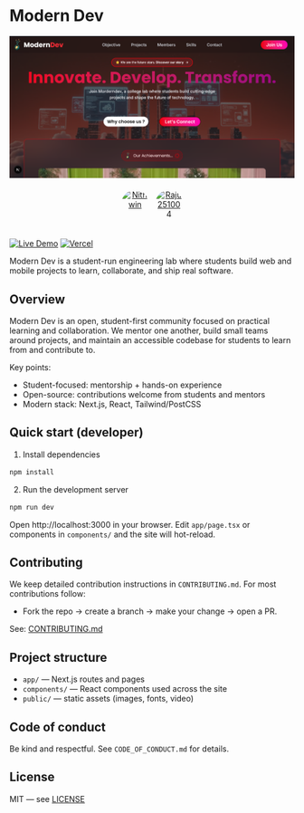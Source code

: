 

# Modern Dev

![Modern Dev demo](image.png)

<p align="center">
  <!-- Contributors avatars auto-generated from GitHub -->
  <!-- CONTRIBUTORS:START -->
<p align="center">
  <a href="https://github.com/Nithwin" target="_blank" rel="noopener noreferrer" title="Nithwin" style="display:inline-block; margin:4px; width:48px; height:48px; border-radius:50%; overflow:hidden;">
    <img src="https://avatars.githubusercontent.com/u/132214352?v=4&s=96" width="48" height="48" style="display:block; object-fit:cover; width:48px; height:48px;" alt="Nithwin"/>
  </a>
  <a href="https://github.com/Raju251004" target="_blank" rel="noopener noreferrer" title="Raju251004" style="display:inline-block; margin:4px; width:48px; height:48px; border-radius:50%; overflow:hidden;">
    <img src="https://avatars.githubusercontent.com/u/170350301?v=4&s=96" width="48" height="48" style="display:block; object-fit:cover; width:48px; height:48px;" alt="Raju251004"/>
  </a>
</p>
<!-- CONTRIBUTORS:END -->
  <br />
  <!-- Live demo badges -->
  <a href="https://moderndev.vercel.app/" title="Open live demo"><img src="https://img.shields.io/badge/Live-Demo-brightgreen?style=flat-square&logo=google-chrome" alt="Live Demo"/></a>
  <a href="https://moderndev.vercel.app/" title="Hosted on Vercel"><img src="https://img.shields.io/badge/Hosted-Vercel-000?style=flat-square&logo=vercel" alt="Vercel"/></a>
</p>

Modern Dev is a student-run engineering lab where students build web and mobile projects to learn, collaborate, and ship real software.

## Overview

Modern Dev is an open, student-first community focused on practical learning and collaboration. We mentor one another, build small teams around projects, and maintain an accessible codebase for students to learn from and contribute to.

Key points:
- Student-focused: mentorship + hands-on experience
- Open-source: contributions welcome from students and mentors
- Modern stack: Next.js, React, Tailwind/PostCSS

## Quick start (developer)

1. Install dependencies

```powershell
npm install
```

2. Run the development server

```powershell
npm run dev
```

Open http://localhost:3000 in your browser. Edit `app/page.tsx` or components in `components/` and the site will hot-reload.

## Contributing

We keep detailed contribution instructions in `CONTRIBUTING.md`. For most contributions follow:

- Fork the repo → create a branch → make your change → open a PR.

See: [CONTRIBUTING.md](./CONTRIBUTING.md)

## Project structure

- `app/` — Next.js routes and pages
- `components/` — React components used across the site
- `public/` — static assets (images, fonts, video)

## Code of conduct

Be kind and respectful. See `CODE_OF_CONDUCT.md` for details.

## License

MIT — see [LICENSE](./LICENSE)

